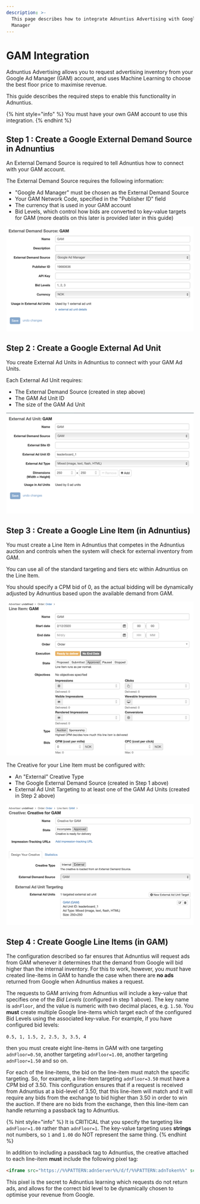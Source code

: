 ```yaml
---
description: >-
  This page describes how to integrate Adnuntius Advertising with Google Ad
  Manager
---
```


# GAM Integration

Adnuntius Advertising allows you to request advertising inventory from your Google Ad Manager \(GAM\) account, and uses Machine Learning to choose the best floor price to maximise revenue.

This guide describes the required steps to enable this functionality in Adnuntius.

{% hint style="info" %}
You must have your own GAM account to use this integration.
{% endhint %}

## Step 1 : Create a Google External Demand Source in Adnuntius

An External Demand Source is required to tell Adnuntius how to connect with your GAM account.

The External Demand Source requires the following information:

* "Google Ad Manager" must be chosen as the External Demand Source
* Your GAM Network Code, specified in the "Publisher ID" field
* The currency that is used in your GAM account
* Bid Levels, which control how bids are converted to key-value targets for GAM \(more deatils on this later is provided later in this guide\)

![](../.gitbook/assets/20200612-GAM-EDS.png)

## Step 2 : Create a Google External Ad Unit

You create External Ad Units in Adnuntius to connect with your GAM Ad Units.

Each External Ad Unit requires:

* The External Demand Source \(created in step above\)
* The GAM Ad Unit ID
* The size of the GAM Ad Unit

![](../.gitbook/assets/20200612-GAM-EA.png)

## Step 3 : Create a Google Line Item \(in Adnuntius\)

You must create a Line Item in Adnuntius that competes in the Adnuntius auction and controls when the system will check for external inventory from GAM.

You can use all of the standard targeting and tiers etc within Adnuntius on the Line Item.

You should specify a CPM bid of 0, as the actual bidding will be dynamically adjusted by Adnuntius based upon the available demand from GAM.

![](../.gitbook/assets/20200612-GAM-LI.png)

The Creative for your Line Item must be configured with:

* An "External" Creative Type
* The Google External Demand Source \(created in Step 1 above\)
* External Ad Unit Targeting to at least one of the GAM Ad Units \(created in Step 2 above\)

![](../.gitbook/assets/20200612-GAM-C.png)

## Step 4 : Create Google Line Items \(in GAM\)

The configuration described so far ensures that Adnuntius will request ads from GAM whenever it determines that the demand from Google will bid higher than the internal inventory. For this to work, however, you _must_ have created line-items in GAM to handle the case when there are **no ads** returned from Google when Adnuntius makes a request.

The requests to GAM arriving from Adnuntius will include a key-value that specifies one of the _Bid Levels_ \(configured in step 1 above\). The key name is `adnFloor`, and the value is numeric with two decimal places, e.g. `1.50`. You **must** create multiple Google line-items which target each of the configured Bid Levels using the associated key-value. For example, if you have configured bid levels:

`0.5, 1, 1.5, 2, 2.5, 3, 3.5, 4`

then you must create eight line-items in GAM with one targeting `adnFloor=0.50`, another targeting `adnFloor=1.00`, another targeting `adnFloor=1.50` and so on.

For each of the line-items, the bid on the line-item must match the specific targeting. So, for example, a line-item targeting `adnFloor=3.50` must have a CPM bid of 3.50. This configuration ensures that if a request is received from Adnuntius at a bid-level of 3.50, that this line-item will match and it will require any bids from the exchange to bid higher than 3.50 in order to win the auction. If there are no bids from the exchange, then this line-item can handle returning a passback tag to Adnuntius.

{% hint style="info" %}
It is CRITICAL that you specify the targeting like `adnFloor=1.00` rather than `adnFloor=1`. The key-value targeting uses **strings** not numbers, so `1` and `1.00` do NOT represent the same thing.
{% endhint %}

In addition to including a passback tag to Adnuntius, the creative attached to each line-item **must** include the following pixel tag:

```html
<iframe src="https://%%PATTERN:adnServer%%/d/f/%%PATTERN:adnToken%%" scrolling="no" frameborder="0" width="1" height="1" style="position:absolute;top:-10000px;left:-100000px;"></iframe>
```

This pixel is the secret to Adnuntius learning which requests do not return ads, and allows for the correct bid level to be dynamically chosen to optimise your revenue from Google.

